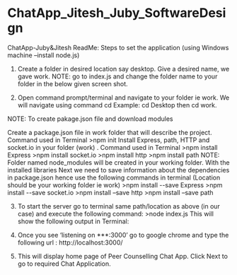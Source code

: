 # ChatApp_Jitesh_Juby_SoftwareDesign
ChatApp-Juby&amp;Jitesh
ReadMe:
Steps to set the application (using Windows machine –install node.js)
1.	Create a folder in desired location say desktop. Give a desired name, we gave work.             NOTE: go to index.js and change the folder name to your folder in the below given screen shot. 

 
2.	Open command prompt/terminal and navigate to your folder ie work. We will navigate using command cd Example: cd Desktop then cd work.
 

NOTE: To create pakage.json file and download modules

Create a package.json file in work folder that will describe the project.                                Command used  in Terminal >npm init
Install Express, path, HTTP and socket.io in your folder (work) .                                                  Command used in Terminal                                                                                                                          >npm install Express                                                                                                                                       >npm install socket.io                                                                                                                                      >npm install http                                                                                                                                     >npm install path
NOTE: Folder named node_modules will be created in your working folder. With the installed libraries
Next we need to save information about the dependencies in package.json hence use the following commands in terminal (Location should be your working folder ie work)                                                                                      >npm install --save Express                                                                                                                           >npm install --save socket.io                                                                                                                     >npm install –save http                                                                                                                           >npm install –save path


3.	To start the server go to terminal same path/location as above (in our case) and execute the following command: >node index.js                                                                   This will show the following output in Terminal:
 
4.	Once you see ‘listening on ***:3000’ go to google chrome and type the following                              url : http://localhost:3000/
5.	This will display home page of Peer Counselling Chat App. Click Next to go to required Chat Application.

